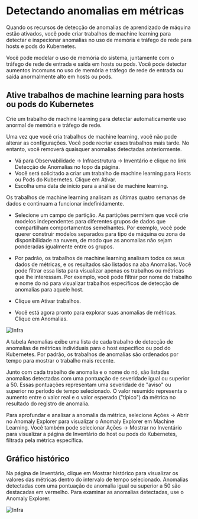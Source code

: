 # Detectando anomalias em métricas
Quando os recursos de detecção de anomalias de aprendizado de máquina estão ativados, você pode criar trabalhos de machine learning para detectar e inspecionar anomalias no uso de memória e tráfego de rede para hosts e pods do Kubernetes.

Você pode modelar o uso de memória do sistema, juntamente com o tráfego de rede de entrada e saída em hosts ou pods. Você pode detectar aumentos incomuns no uso de memória e tráfego de rede de entrada ou saída anormalmente alto em hosts ou pods.

## Ative trabalhos de machine learning para hosts ou pods do Kubernetes

Crie um trabalho de machine learning para detectar automaticamente uso anormal de memória e tráfego de rede.

Uma vez que você cria trabalhos de machine learning, você não pode alterar as configurações. Você pode recriar esses trabalhos mais tarde. No entanto, você removerá quaisquer anomalias detectadas anteriormente.

- Vá para Observabilidade → Infraestrutura → Inventário e clique no link Detecção de Anomalias no topo da página.
- Você será solicitado a criar um trabalho de machine learning para Hosts ou Pods do Kubernetes. Clique em Ativar.
- Escolha uma data de início para a análise de machine learning.

Os trabalhos de machine learning analisam as últimas quatro semanas de dados e continuam a funcionar indefinidamente.

- Selecione um campo de partição.
As partições permitem que você crie modelos independentes para diferentes grupos de dados que compartilham comportamentos semelhantes. Por exemplo, você pode querer construir modelos separados para tipo de máquina ou zona de disponibilidade na nuvem, de modo que as anomalias não sejam ponderadas igualmente entre os grupos.

- Por padrão, os trabalhos de machine learning analisam todos os seus dados de métricas, e os resultados são listados na aba Anomalias. Você pode filtrar essa lista para visualizar apenas os trabalhos ou métricas que lhe interessam. Por exemplo, você pode filtrar por nome do trabalho e nome do nó para visualizar trabalhos específicos de detecção de anomalias para aquele host.
- Clique em Ativar trabalhos.
- Você está agora pronto para explorar suas anomalias de métricas. Clique em Anomalias.

![Infra](https://www.elastic.co/guide/en/observability/current/images/metrics-ml-jobs.png)

A tabela Anomalias exibe uma lista de cada trabalho de detecção de anomalias de métricas individuais para o host específico ou pod do Kubernetes. Por padrão, os trabalhos de anomalias são ordenados por tempo para mostrar o trabalho mais recente.

Junto com cada trabalho de anomalia e o nome do nó, são listadas anomalias detectadas com uma pontuação de severidade igual ou superior a 50. Essas pontuações representam uma severidade de "aviso" ou superior no período de tempo selecionado. O valor resumido representa o aumento entre o valor real e o valor esperado ("típico") da métrica no resultado do registro de anomalia.

Para aprofundar e analisar a anomalia da métrica, selecione Ações → Abrir no Anomaly Explorer para visualizar o Anomaly Explorer em Machine Learning. Você também pode selecionar Ações → Mostrar no Inventário para visualizar a página de Inventário do host ou pods do Kubernetes, filtrada pela métrica específica.

## Gráfico histórico

Na página de Inventário, clique em Mostrar histórico para visualizar os valores das métricas dentro do intervalo de tempo selecionado. Anomalias detectadas com uma pontuação de anomalia igual ou superior a 50 são destacadas em vermelho. Para examinar as anomalias detectadas, use o Anomaly Explorer.

![Infra](https://www.elastic.co/guide/en/observability/current/images/metrics-history-chart.png)

